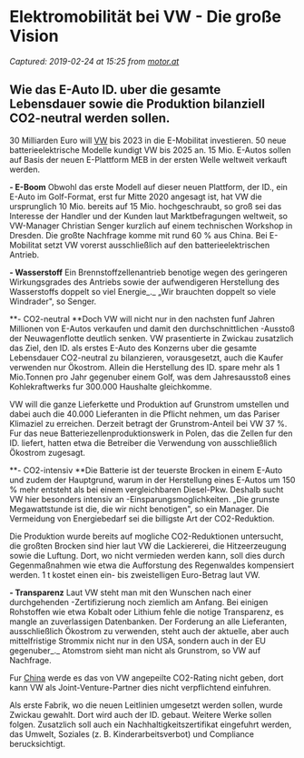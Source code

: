 # Elektromobilität bei VW - Die große Vision

_Captured: 2019-02-24 at 15:25 from [motor.at](https://motor.at/technik/elektromobilitaet-bei-vw-die-grosse-vision/400415609)_

## Wie das E-Auto ID. uber die gesamte Lebensdauer sowie die Produktion bilanziell CO2-neutral werden sollen.

30 Milliarden Euro will [VW](https://motor.at/themen/vw) bis 2023 in die E-Mobilitat investieren. 50 neue batterieelektrische Modelle kundigt VW bis 2025 an. 15 Mio. E-Autos sollen auf Basis der neuen E-Plattform MEB in der ersten Welle weltweit verkauft werden.

**\- E-Boom** Obwohl das erste Modell auf dieser neuen Plattform, der ID., ein E-Auto im Golf-Format, erst fur Mitte 2020 angesagt ist, hat VW die ursprunglich 10 Mio. bereits auf 15 Mio. hochgeschraubt, so groß sei das Interesse der Handler und der Kunden laut Marktbefragungen weltweit, so VW-Manager Christian Senger kurzlich auf einem technischen Workshop in Dresden. Die großte Nachfrage komme mit rund 60 % aus China. Bei E-Mobilitat setzt VW vorerst ausschließlich auf den batterieelektrischen Antrieb.

**\- Wasserstoff** Ein Brennstoffzellenantrieb benotige wegen des geringeren Wirkungsgrades des Antriebs sowie der aufwendigeren Herstellung des Wasserstoffs doppelt so viel Energie_._ „Wir brauchten doppelt so viele Windrader", so Senger.

**\- CO2-neutral **Doch VW will nicht nur in den nachsten funf Jahren Millionen von E-Autos verkaufen und damit den durchschnittlichen -Ausstoß der Neuwagenflotte deutlich senken. VW prasentierte in Zwickau zusatzlich das Ziel, den ID. als erstes E-Auto des Konzerns uber die gesamte Lebensdauer CO2-neutral zu bilanzieren, vorausgesetzt, auch die Kaufer verwenden nur Ökostrom. Allein die Herstellung des ID. spare mehr als 1 Mio.Tonnen pro Jahr gegenuber einem Golf, was dem Jahresausstoß eines Kohlekraftwerks fur 300.000 Haushalte gleichkomme.

VW will die ganze Lieferkette und Produktion auf Grunstrom umstellen und dabei auch die 40.000 Lieferanten in die Pflicht nehmen, um das Pariser Klimaziel zu erreichen. Derzeit betragt der Grunstrom-Anteil bei VW 37 %. Fur das neue Batteriezellenproduktionswerk in Polen, das die Zellen fur den ID. liefert, hatten etwa die Betreiber die Verwendung von ausschließlich Ökostrom zugesagt.

**\- CO2-intensiv **Die Batterie ist der teuerste Brocken in einem E-Auto und zudem der Hauptgrund, warum in der Herstellung eines E-Autos um 150 % mehr entsteht als bei einem vergleichbaren Diesel-Pkw. Deshalb sucht VW hier besonders intensiv an -Einsparungsmoglichkeiten. „Die grunste Megawattstunde ist die, die wir nicht benotigen", so ein Manager. Die Vermeidung von Energiebedarf sei die billigste Art der CO2-Reduktion.

Die Produktion wurde bereits auf mogliche CO2-Reduktionen untersucht, die großten Brocken sind hier laut VW die Lackiererei, die Hitzeerzeugung sowie die Luftung. Dort, wo nicht vermieden werden kann, soll dies durch Gegenmaßnahmen wie etwa die Aufforstung des Regenwaldes kompensiert werden. 1 t kostet einen ein- bis zweistelligen Euro-Betrag laut VW.

**\- Transparenz** Laut VW steht man mit den Wunschen nach einer durchgehenden -Zertifizierung noch ziemlich am Anfang. Bei einigen Rohstoffen wie etwa Kobalt oder Lithium fehle die notige Transparenz, es mangle an zuverlassigen Datenbanken. Der Forderung an alle Lieferanten, ausschließlich Ökostrom zu verwenden, steht auch der aktuelle, aber auch mittelfristige Strommix nicht nur in den USA, sondern auch in der EU gegenuber_._ Atomstrom sieht man nicht als Grunstrom, so VW auf Nachfrage.

Fur [China](https://motor.at/themen/china) werde es das von VW angepeilte CO2-Rating nicht geben, dort kann VW als Joint-Venture-Partner dies nicht verpflichtend einfuhren.

Als erste Fabrik, wo die neuen Leitlinien umgesetzt werden sollen, wurde Zwickau gewahlt. Dort wird auch der ID. gebaut. Weitere Werke sollen folgen. Zusatzlich soll auch ein Nachhaltigkeitszertifikat eingefuhrt werden, das Umwelt, Soziales (z. B. Kinderarbeitsverbot) und Compliance berucksichtigt.
